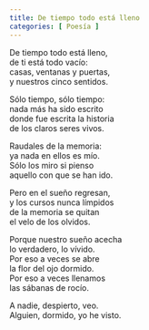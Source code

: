 ```yaml
---
title: De tiempo todo está lleno
categories: [ Poesía ]
---
```


De tiempo todo está lleno,<br>
de ti está todo vacío:<br>
casas, ventanas y puertas,<br>
y nuestros cinco sentidos.<br>

Sólo tiempo, sólo tiempo:<br>
nada más ha sido escrito<br>
donde fue escrita la historia<br>
de los claros seres vivos.<br>

Raudales de la memoria:<br>
ya nada en ellos es mío.<br>
Sólo los miro si pienso<br>
aquello con que se han ido.<br>

Pero en el sueño regresan,<br>
y los cursos nunca límpidos<br>
de la memoria se quitan<br>
el velo de los olvidos.<br>

Porque nuestro sueño acecha<br>
lo verdadero, lo vívido.<br>
Por eso a veces se abre<br>
la flor del ojo dormido.<br>
Por eso a veces llenamos<br>
las sábanas de rocío.<br>

A nadie, despierto, veo.<br>
Alguien, dormido, yo he visto.

